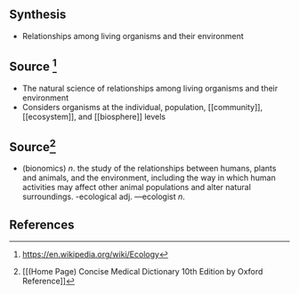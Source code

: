 ## Synthesis
- Relationships among living organisms and their environment
## Source [^1]
- The natural science of relationships among living organisms and their environment
- Considers organisms at the individual, population, [[community]], [[ecosystem]], and [[biosphere]] levels
## Source[^2]
- (bionomics) $n$. the study of the relationships between humans, plants and animals, and the environment, including the way in which human activities may affect other animal populations and alter natural surroundings. -ecological adj. —ecologist $n$.
## References

[^1]: https://en.wikipedia.org/wiki/Ecology
[^2]: [[(Home Page) Concise Medical Dictionary 10th Edition by Oxford Reference]]